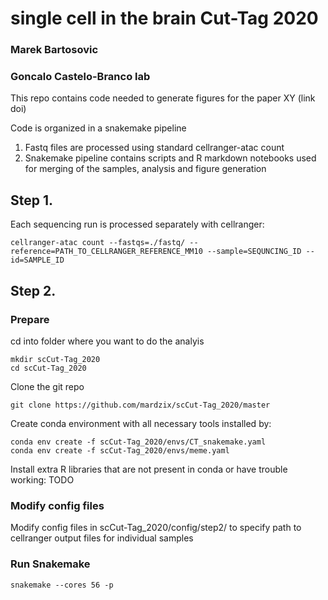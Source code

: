# single cell in the brain Cut-Tag 2020
### Marek Bartosovic
### Goncalo Castelo-Branco lab


This repo contains code needed to generate figures for the paper XY (link doi)

Code is organized in a snakemake pipeline

1. Fastq files are processed using standard cellranger-atac count
2. Snakemake pipeline contains scripts and R markdown notebooks used for merging of the samples, analysis and figure generation

## Step 1. 

Each sequencing run is processed separately with cellranger:

    cellranger-atac count --fastqs=./fastq/ --reference=PATH_TO_CELLRANGER_REFERENCE_MM10 --sample=SEQUNCING_ID --id=SAMPLE_ID


## Step 2.

### Prepare 

cd into folder where you want to do the analyis
    
    mkdir scCut-Tag_2020
    cd scCut-Tag_2020

Clone the git repo

    git clone https://github.com/mardzix/scCut-Tag_2020/master

Create conda environment with all necessary tools installed by:

    conda env create -f scCut-Tag_2020/envs/CT_snakemake.yaml
    conda env create -f scCut-Tag_2020/envs/meme.yaml

Install extra R libraries that are not present in conda or have trouble working:
TODO 


### Modify config files

Modify config files in scCut-Tag_2020/config/step2/ to specify path to cellranger output files for individual samples


### Run Snakemake
    snakemake --cores 56 -p









